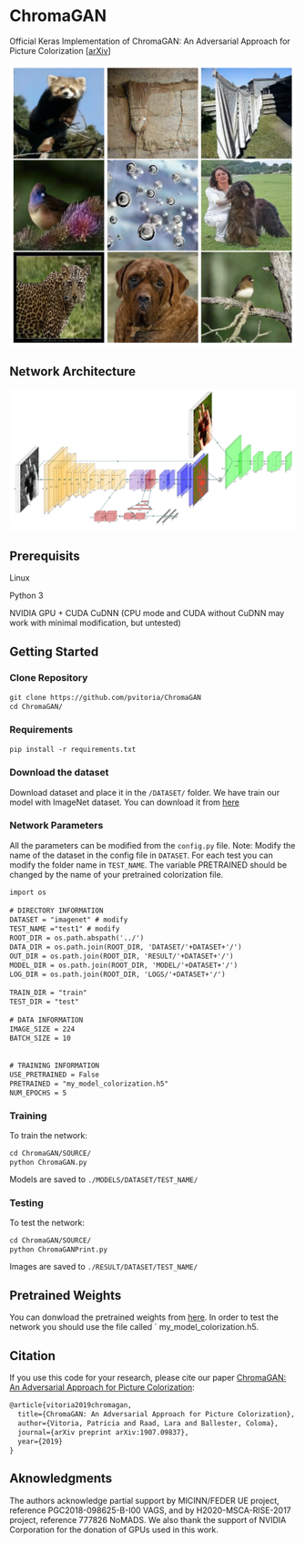 # ChromaGAN
Official Keras Implementation of ChromaGAN: An Adversarial Approach for Picture Colorization [<a href="https://arxiv.org/pdf/1907.09837.pdf">arXiv</a>]


<p align="center">
  <img width="600" src="Figures/Results.png?raw=true">
</p>


## Network Architecture
[<img width="900" src="Figures/ColorizationModel.png?raw=true">](Figures/ColorizationModel.png?raw=true)



## Prerequisits 
Linux 

Python 3

NVIDIA GPU + CUDA CuDNN (CPU mode and CUDA without CuDNN may work with minimal modification, but untested)

## Getting Started


### Clone Repository
```
git clone https://github.com/pvitoria/ChromaGAN
cd ChromaGAN/
```

### Requirements
```
pip install -r requirements.txt
```

### Download the dataset
Download dataset and place it in the `/DATASET/` folder.
We have train our model with ImageNet dataset.
You can download it from <a href="http://image-net.org/download"> here </a> 


### Network Parameters
All the parameters can be modified from the `config.py` file. 
Note: Modify the name of the dataset in the config file in `DATASET`. For each test you can modify the folder name in `TEST_NAME`. The variable PRETRAINED should be changed by the name of your pretrained colorization file.
```
import os

# DIRECTORY INFORMATION
DATASET = "imagenet" # modify
TEST_NAME ="test1" # modify
ROOT_DIR = os.path.abspath('../')
DATA_DIR = os.path.join(ROOT_DIR, 'DATASET/'+DATASET+'/')
OUT_DIR = os.path.join(ROOT_DIR, 'RESULT/'+DATASET+'/')
MODEL_DIR = os.path.join(ROOT_DIR, 'MODEL/'+DATASET+'/')
LOG_DIR = os.path.join(ROOT_DIR, 'LOGS/'+DATASET+'/')

TRAIN_DIR = "train"
TEST_DIR = "test"

# DATA INFORMATION
IMAGE_SIZE = 224
BATCH_SIZE = 10


# TRAINING INFORMATION
USE_PRETRAINED = False
PRETRAINED = "my_model_colorization.h5" 
NUM_EPOCHS = 5
  ```

### Training
To train the network:
```
cd ChromaGAN/SOURCE/
python ChromaGAN.py
  ```
Models are saved to `./MODELS/DATASET/TEST_NAME/` 



  ### Testing
To test the network:
```
cd ChromaGAN/SOURCE/
python ChromaGANPrint.py
```
Images are saved to `./RESULT/DATASET/TEST_NAME/` 

## Pretrained Weights

You can donwload the pretrained weights from <a href="https://drive.google.com/open?id=12s4rbLmnjW4e8MmESbfRStGbrjOrahlW">here</a>.
In order to test the network you should use the file called ` my_model_colorization.h5. 
    
## Citation
If you use this code for your research, please cite our paper <a href="https://arxiv.org/pdf/1907.09837.pdf"> ChromaGAN: An Adversarial Approach for Picture Colorization</a>:

```
@article{vitoria2019chromagan,
  title={ChromaGAN: An Adversarial Approach for Picture Colorization},
  author={Vitoria, Patricia and Raad, Lara and Ballester, Coloma},
  journal={arXiv preprint arXiv:1907.09837},
  year={2019}
}
```
## Aknowledgments 

The authors acknowledge partial support by MICINN/FEDER UE project, reference PGC2018-098625-B-I00 VAGS, and by H2020-MSCA-RISE-2017 project, reference 777826 NoMADS. We also thank the support of NVIDIA Corporation for the donation of GPUs used in this work.
